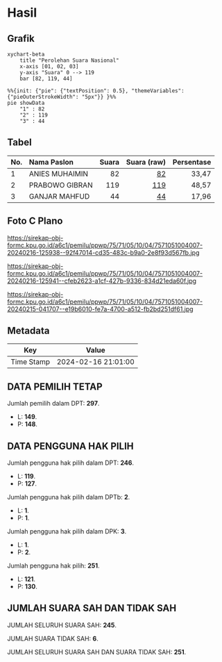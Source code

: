 # Hasil

## Grafik

```mermaid
xychart-beta
    title "Perolehan Suara Nasional"
    x-axis [01, 02, 03]
    y-axis "Suara" 0 --> 119
    bar [82, 119, 44]
```

```mermaid
%%{init: {"pie": {"textPosition": 0.5}, "themeVariables": {"pieOuterStrokeWidth": "5px"}} }%%
pie showData
    "1" : 82
    "2" : 119
    "3" : 44
```

## Tabel

| No. | Nama Paslon    | Suara | Suara (raw) | Persentase |
|:--- |:-------------- | -----:| -----------:| ----------:|
| 1   | ANIES MUHAIMIN | 82    | [82][p-1]   | 33,47      |
| 2   | PRABOWO GIBRAN | 119   | [119][p-2]  | 48,57      |
| 3   | GANJAR MAHFUD  | 44    | [44][p-3]   | 17,96      |


[p-1]: https://github.com/gigit-pemilu/pemilu-2024/blob/main/pilpres/hitung-suara/sub/75-gorontalo/sub/71-kota-gorontalo/sub/05-kota-timur/sub/1004-heledulaa-selatan/sub/007-tps/sub/paslon-1.txt
[p-2]: https://github.com/gigit-pemilu/pemilu-2024/blob/main/pilpres/hitung-suara/sub/75-gorontalo/sub/71-kota-gorontalo/sub/05-kota-timur/sub/1004-heledulaa-selatan/sub/007-tps/sub/paslon-2.txt
[p-3]: https://github.com/gigit-pemilu/pemilu-2024/blob/main/pilpres/hitung-suara/sub/75-gorontalo/sub/71-kota-gorontalo/sub/05-kota-timur/sub/1004-heledulaa-selatan/sub/007-tps/sub/paslon-3.txt

## Foto C Plano

https://sirekap-obj-formc.kpu.go.id/a6c1/pemilu/ppwp/75/71/05/10/04/7571051004007-20240216-125938--92f47014-cd35-483c-b9a0-2e8f93d567fb.jpg

https://sirekap-obj-formc.kpu.go.id/a6c1/pemilu/ppwp/75/71/05/10/04/7571051004007-20240216-125941--cfeb2623-a1cf-427b-9336-834d21eda60f.jpg

https://sirekap-obj-formc.kpu.go.id/a6c1/pemilu/ppwp/75/71/05/10/04/7571051004007-20240215-041707--e19b6010-fe7a-4700-a512-fb2bd251df61.jpg


## Metadata

| Key        | Value               |
| ---------- | ------------------- |
| Time Stamp | 2024-02-16 21:01:00 |


## DATA PEMILIH TETAP

Jumlah pemilih dalam DPT: **297**.
 * L: **149**.
 * P: **148**.

## DATA PENGGUNA HAK PILIH

Jumlah pengguna hak pilih dalam DPT: **246**.
 * L: **119**.
 * P: **127**.

Jumlah pengguna hak pilih dalam DPTb: **2**.
 * L: **1**.
 * P: **1**.

Jumlah pengguna hak pilih dalam DPK: **3**.
 * L: **1**.
 * P: **2**.

Jumlah pengguna hak pilih: **251**.
 * L: **121**.
 * P: **130**.

## JUMLAH SUARA SAH DAN TIDAK SAH

JUMLAH SELURUH SUARA SAH: **245**.

JUMLAH SUARA TIDAK SAH: **6**.

JUMLAH SELURUH SUARA SAH DAN SUARA TIDAK SAH: **251**.


